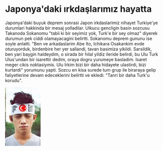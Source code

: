 # Japonya'daki ırkdaşlarımız hayatta

Japonya'daki buyuk deprem sonrasi Japon irkdaslarimiz nihayet
Turkiye'ye durumlari hakkinda bir mesaj yolladilar. Ulkucu gencligin
basin sozcusu Takanoda Sokanomu "tabii ki bir seyimiz yok, Turk'e bir
sey olmaz" diyerek durumun pek ciddi olamayacagini belirtti. Sokanomu
deprem gununu ise soyle anlatti. "Ben ve arkadaslarim Abe Ito,
Ichikara Osakankim evde oturuyorduk, birdenbire her yer sallandi,
tavan basimiza yikildi. Sarsildik, ben yari baygin haldeydim, o sirada
bir hilal yildiz ileride belirdi, bu Ulu Turk Ulus'undan bir isarettir
dedim, oraya dogru yurumeye basladim. Isaret meger cikis
noktasiymis. Ulu Irkim bizi bir daha hidayete ulastirdi, bizi
kurtardi" yorumunu yapti. Sozcu en kisa surede tum grup ile biraraya
gelip faliyetlerine devam edeceklerini belirtti ve ekledi: "Tanri bir
daha Turk'u korudu".

![](japon-turg.jpeg)
